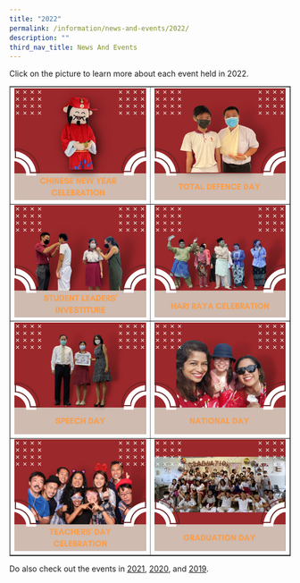 ```yaml
---
title: "2022"
permalink: /information/news-and-events/2022/
description: ""
third_nav_title: News And Events
---
```

<p>Click on the picture to learn more about each event held in 2022.</p>
<table style="border-collapse: collapse; width: 100%;" border="1">
<tbody>
<tr>
<td style="width: 50%;"><a href="/information/news-and-events/2022/chinese-new-year-celebration"><img src="/images/22a.png"></a></td>
<td style="width: 50%;"><a href="/information/news-and-events/2022/chinese-new-year-celebration"><img src="/images/22b.png"></a></td>
</tr>
<tr>
<td style="width: 50%;"><a href="/information/news-and-events/2022/chinese-new-year-celebration"><img src="/images/22c.png"></a></td>
<td style="width: 50%;"><a href="/information/news-and-events/2022/chinese-new-year-celebration"><img src="/images/22d.png"></a></td>
</tr>
<tr>
<td style="width: 50%;"><a href="/information/news-and-events/2022/chinese-new-year-celebration"><img src="/images/22e.png"></a></td>
<td style="width: 50%;"><a href="/information/news-and-events/2022/chinese-new-year-celebration"><img src="/images/22f.png"></a></td>
</tr>
<tr>
<td style="width: 50%;"><a href="/information/news-and-events/2022/chinese-new-year-celebration"><img src="/images/22g.png"></a></td>
<td style="width: 50%;"><a href="/information/news-and-events/2022/chinese-new-year-celebration"><img src="/images/22h.png"></a></td>
</tr>
</tbody>
</table>
<p>Do also check out the events in&nbsp;<a href="/information/news-and-events/2021" target="_blank" rel="noopener">2021</a>,&nbsp;<a href="/information/news-and-events/2020" target="_blank" rel="noopener">2020</a>, and&nbsp;<a href="/information/news-and-events/2019" target="_blank" rel="noopener">2019</a>.</p>